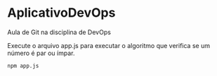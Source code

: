 # AplicativoDevOps
Aula de Git na disciplina de DevOps

Execute o arquivo app.js para executar o algoritmo que verifica se um número é par ou ímpar.

```
npm app.js
```
